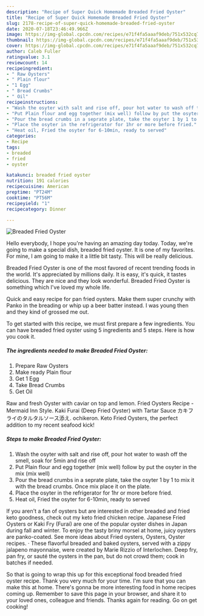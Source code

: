 ```yaml
---
description: "Recipe of Super Quick Homemade Breaded Fried Oyster"
title: "Recipe of Super Quick Homemade Breaded Fried Oyster"
slug: 2178-recipe-of-super-quick-homemade-breaded-fried-oyster
date: 2020-07-18T23:46:49.966Z
image: https://img-global.cpcdn.com/recipes/e71f4fa5aaaf9deb/751x532cq70/breaded-fried-oyster-recipe-main-photo.jpg
thumbnail: https://img-global.cpcdn.com/recipes/e71f4fa5aaaf9deb/751x532cq70/breaded-fried-oyster-recipe-main-photo.jpg
cover: https://img-global.cpcdn.com/recipes/e71f4fa5aaaf9deb/751x532cq70/breaded-fried-oyster-recipe-main-photo.jpg
author: Caleb Fuller
ratingvalue: 3.1
reviewcount: 14
recipeingredient:
- " Raw Oysters"
- " Plain flour"
- "1 Egg"
- " Bread Crumbs"
- " Oil"
recipeinstructions:
- "Wash the osyter with salt and rise off, pour hot water to wash off the smell, soak for 5min and rise off"
- "Put Plain flour and egg together (mix well) follow by put the osyter in the mix (mix well)"
- "Pour the bread crumbs in a seprate plate, take the osyter 1 by 1 to mix it with the bread crumbs. Once mix place it on the plate."
- "Place the osyter in the refrigerator for 1hr or more before fried."
- "Heat oil, Fried the osyter for 6-10min, ready to served"
categories:
- Recipe
tags:
- breaded
- fried
- oyster

katakunci: breaded fried oyster 
nutrition: 191 calories
recipecuisine: American
preptime: "PT24M"
cooktime: "PT56M"
recipeyield: "1"
recipecategory: Dinner

---
```



![Breaded Fried Oyster](https://img-global.cpcdn.com/recipes/e71f4fa5aaaf9deb/751x532cq70/breaded-fried-oyster-recipe-main-photo.jpg)

Hello everybody, I hope you're having an amazing day today. Today, we're going to make a special dish, breaded fried oyster. It is one of my favorites. For mine, I am going to make it a little bit tasty. This will be really delicious.

Breaded Fried Oyster is one of the most favored of recent trending foods in the world. It's appreciated by millions daily. It is easy, it's quick, it tastes delicious. They are nice and they look wonderful. Breaded Fried Oyster is something which I've loved my whole life.

Quick and easy recipe for pan fried oysters. Make them super crunchy with Panko in the breading or whip up a beer batter instead. I was young then and they kind of grossed me out.


To get started with this recipe, we must first prepare a few ingredients. You can have breaded fried oyster using 5 ingredients and 5 steps. Here is how you cook it.

<!--inarticleads1-->

##### The ingredients needed to make Breaded Fried Oyster:

1. Prepare  Raw Oysters
1. Make ready  Plain flour
1. Get 1 Egg
1. Take  Bread Crumbs
1. Get  Oil


Raw and fresh Oyster with caviar on top and lemon. Fried Oysters Recipe - Mermaid Inn Style. Kaki Furai (Deep Fried Oyster) with Tartar Sauce カキフライのタルタルソース添え. ochikeron. Keto Fried Oysters, the perfect addition to my recent seafood kick! 

<!--inarticleads2-->

##### Steps to make Breaded Fried Oyster:

1. Wash the osyter with salt and rise off, pour hot water to wash off the smell, soak for 5min and rise off
1. Put Plain flour and egg together (mix well) follow by put the osyter in the mix (mix well)
1. Pour the bread crumbs in a seprate plate, take the osyter 1 by 1 to mix it with the bread crumbs. Once mix place it on the plate.
1. Place the osyter in the refrigerator for 1hr or more before fried.
1. Heat oil, Fried the osyter for 6-10min, ready to served


If you aren&#39;t a fan of oysters but are interested in other breaded and fried keto goodness, check out my keto fried chicken recipe. Japanese Fried Oysters or Kaki Fry (Furai) are one of the popular oyster dishes in Japan during fall and winter. To enjoy the tasty briny morsel at home, juicy oysters are panko-coated. See more ideas about Fried oysters, Oysters, Oyster recipes. · These flavorful breaded and baked oysters, served with a zippy jalapeno mayonnaise, were created by Marie Rizzio of Interlochen. Deep fry, pan fry, or sauté the oysters in the pan, but do not crowd them; cook in batches if needed. 

So that is going to wrap this up for this exceptional food breaded fried oyster recipe. Thank you very much for your time. I'm sure that you can make this at home. There's gonna be more interesting food in home recipes coming up. Remember to save this page in your browser, and share it to your loved ones, colleague and friends. Thanks again for reading. Go on get cooking!

